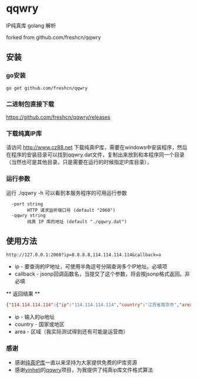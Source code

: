 # qqwry

IP纯真库 golang 解析

forked from github.com/freshcn/qqwry

## 安装

### go安装

```
go get github.com/freshcn/qqwry
```
### 二进制包直接下载

https://github.com/freshcn/qqwry/releases

### 下载纯真IP库
请访问 http://www.cz88.net 下载纯真IP库，需要在windows中安装程序，然后在程序的安装目录可以找到qqwry.dat文件，复制出来放到和本程序同一个目录（当然也可是其他目录，只是需要在运行的时候指定IP库目录），

### 运行参数

运行 ./qqwry -h 可以看到本服务程序的可用运行参数

```
  -port string
    	HTTP 请求监听端口号 (default "2060")
  -qqwry string
    	纯真 IP 库的地址 (default "./qqwry.dat")
```

## 使用方法
```
http://127.0.0.1:2060?ip=8.8.8.8,114.114.114.114&callback=a
```

* ip - 要查询的IP地址，可使用半角逗号分隔查询多个IP地址。必填项
* callback - jsonp回调函数名，当提交了这个参数，将会按jsonp格式返回。非必填

** 返回结果 **

```json
{"114.114.114.114":{"ip":"114.114.114.114","country":"江苏省南京市","area":"南京信风网络科技有限公司GreatbitDNS服务器"},"8.8.8.8":{"ip":"8.8.8.8","country":"美国","area":"加利福尼亚州圣克拉拉县山景市谷歌公司DNS服务器"}}
```
* ip - 输入的ip地址
* country - 国家或地区
* area - 区域（我实际测试得到还有可能是运营商）


### 感谢

* 感谢[纯真IP库](http://www.cz88.net)一直以来坚持为大家提供免费的IP库资源
* 感谢[yinheli](https://github.com/yinheli)的[qqwry](https://github.com/yinheli/qqwry)项目，为我提供了纯真ip库文件格式算法

